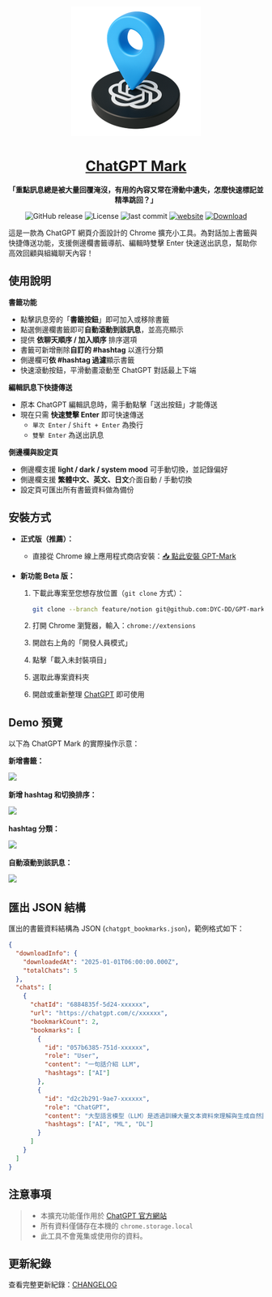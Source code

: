 <div align="center">

[![](./assets/logo/GPT-pin48.png)](https://dyc-dd.github.io/GPT-mark/)

# [ChatGPT Mark](https://dyc-dd.github.io/GPT-mark/)

**「重點訊息總是被大量回覆淹沒，有用的內容又常在滑動中遺失，怎麼快速標記並精準跳回？」**

![GitHub release](https://img.shields.io/github/v/release/DYC-DD/GPT-mark) ![License](https://img.shields.io/github/license/DYC-DD/GPT-mark) ![last commit](https://img.shields.io/github/last-commit/DYC-DD/GPT-mark) [![website](https://img.shields.io/badge/website-GPT--Mark-0aaaff)](https://dyc-dd.github.io/GPT-mark/) [![Download](https://img.shields.io/badge/Download-Chrome%20Store-4285F4?style=flat&logo=googlechrome&logoColor=white)](https://chromewebstore.google.com/detail/bhkpgjjgjgdgpbjdfhkljhcefohegooc)

</div>

這是一款為 ChatGPT 網頁介面設計的 Chrome 擴充小工具。為對話加上書籤與快捷傳送功能，支援側邊欄書籤導航、編輯時雙擊 Enter 快速送出訊息，幫助你高效回顧與組織聊天內容！

## 使用說明

**書籤功能**

- 點擊訊息旁的「**書籤按鈕**」即可加入或移除書籤
- 點選側邊欄書籤即可**自動滾動到該訊息**，並高亮顯示
- 提供 **依聊天順序 / 加入順序** 排序選項
- 書籤可新增刪除**自訂的 #hashtag** 以進行分類
- 側邊欄可**依 #hashtag 過濾**顯示書籤
- 快速滾動按鈕，平滑動畫滾動至 ChatGPT 對話最上下端

**編輯訊息下快捷傳送**

- 原本 ChatGPT 編輯訊息時，需手動點擊「送出按鈕」才能傳送
- 現在只需 **快速雙擊 Enter** 即可快速傳送
  - `單次 Enter` / `Shift + Enter` 為換行
  - `雙擊 Enter` 為送出訊息

**側邊欄與設定頁**

- 側邊欄支援 **light / dark / system mood** 可手動切換，並記錄偏好
- 側邊欄支援 **繁體中文、英文、日文**介面自動 / 手動切換
- 設定頁可匯出所有書籤資料做為備份

## 安裝方式

- **正式版（推薦）：**

  - 直接從 Chrome 線上應用程式商店安裝：[📥 點此安裝 GPT-Mark](https://chromewebstore.google.com/detail/bhkpgjjgjgdgpbjdfhkljhcefohegooc?utm_source=item-share-cb)

- **新功能 Beta 版：**

  1. 下載此專案至您想存放位置（`git clone` 方式）：

     ```bash
     git clone --branch feature/notion git@github.com:DYC-DD/GPT-mark.git
     ```

  2. 打開 Chrome 瀏覽器，輸入：`chrome://extensions`
  3. 開啟右上角的「開發人員模式」
  4. 點擊「載入未封裝項目」
  5. 選取此專案資料夾
  6. 開啟或重新整理 [ChatGPT](https://chatgpt.com/) 即可使用

## Demo 預覽

以下為 ChatGPT Mark 的實際操作示意：

**新增書籤：**

![](./assets/demo/add_bookmark.gif)

**新增 hashtag 和切換排序：**

![](./assets/demo/add_hashtag_and_sort.gif)

**hashtag 分類：**

![](./assets/demo/hashtag_category.gif)

**自動滾動到該訊息：**

![](./assets/demo/auto_scroll_to_message.gif)

## 匯出 JSON 結構

匯出的書籤資料結構為 JSON (`chatgpt_bookmarks.json`)，範例格式如下：

```json
{
  "downloadInfo": {
    "downloadedAt": "2025-01-01T06:00:00.000Z",
    "totalChats": 5
  },
  "chats": [
    {
      "chatId": "6884835f-5d24-xxxxxx",
      "url": "https://chatgpt.com/c/xxxxxx",
      "bookmarkCount": 2,
      "bookmarks": [
        {
          "id": "057b6385-751d-xxxxxx",
          "role": "User",
          "content": "一句話介紹 LLM",
          "hashtags": ["AI"]
        },
        {
          "id": "d2c2b291-9ae7-xxxxxx",
          "role": "ChatGPT",
          "content": "大型語言模型（LLM）是透過訓練大量文本資料來理解與生成自然語言。",
          "hashtags": ["AI", "ML", "DL"]
        }
      ]
    }
  ]
}
```

## 注意事項

> - 本擴充功能僅作用於 [ChatGPT 官方網站](https://chatgpt.com/)
> - 所有資料僅儲存在本機的 `chrome.storage.local`
> - 此工具不會蒐集或使用你的資料。

## 更新紀錄

查看完整更新紀錄：[CHANGELOG](./docs/CHANGELOG.md)
